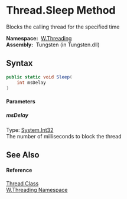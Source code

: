 Thread.Sleep Method
===================
  Blocks the calling thread for the specified time

  **Namespace:**  [W.Threading][1]  
  **Assembly:**  Tungsten (in Tungsten.dll)

Syntax
------

```csharp
public static void Sleep(
	int msDelay
)
```

#### Parameters

##### *msDelay*
Type: [System.Int32][2]  
The number of milliseconds to block the thread


See Also
--------

#### Reference
[Thread Class][3]  
[W.Threading Namespace][1]  

[1]: ../README.md
[2]: http://msdn.microsoft.com/en-us/library/td2s409d
[3]: README.md